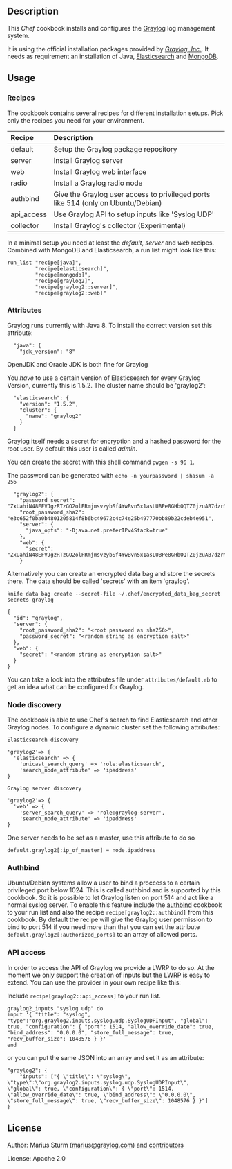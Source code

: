 Description
-----------

This _Chef_ cookbook installs and configures the [Graylog](http://www.graylog.org) log management system.

It is using the official installation packages provided by [_Graylog, Inc._](http://www.graylog.com). It needs as requirement an installation of Java, [Elasticsearch](http://www.elasticsearch.org) and [MongoDB](https://www.mongodb.org).

Usage
-----

### Recipes
The cookbook contains several recipes for different installation setups. Pick only the recipes
you need for your environment.

|Recipe     | Description |
|:----------|:------------|
|default    |Setup the Graylog package repository|
|server     |Install Graylog server|
|web        |Install Graylog web interface|
|radio      |Install a Graylog radio node|
|authbind   |Give the Graylog user access to privileged ports like 514 (only on Ubuntu/Debian)|
|api_access |Use Graylog API to setup inputs like 'Syslog UDP'|
|collector  |Install Graylog's collector (Experimental)|

In a minimal setup you need at least the _default_, _server_ and _web_ recipes. Combined with
MongoDB and Elasticsearch, a run list might look like this:

```
run_list "recipe[java]",
         "recipe[elasticsearch]",
         "recipe[mongodb]",
         "recipe[graylog2]",
         "recipe[graylog2::server]",
         "recipe[graylog2::web]"
```

### Attributes
Graylog runs currently with Java 8. To install the correct version set this attribute:

```
  "java": {
    "jdk_version": "8"
```
OpenJDK and Oracle JDK is both fine for Graylog

You _have_ to use a  certain version of Elasticsearch for every Graylog Version, currently
this is 1.5.2. The cluster name should be 'graylog2':

```
  "elasticsearch": {
    "version": "1.5.2",
    "cluster": {
      "name": "graylog2"
    }
  }
```

Graylog itself needs a secret for encryption and a hashed password for the root user. By default this user is called _admin_.

You can create the secret with this shell command `pwgen -s 96 1`.

The password can be generated with `echo -n yourpassword | shasum -a 256`

```
  "graylog2": {
    "password_secret": "ZxUahiN48EFVJgzRTzGO2olFRmjmsvzybSf4YwBvn5x1asLUBPe8GHbOQTZ0jzuAB7dzrNPk3wCEH57PCZm23MHAET0G653G",
    "root_password_sha2": "e3c652f0ba0b4801205814f8b6bc49672c4c74e25b497770bb89b22cdeb4e951",
    "server": {
      "java_opts": "-Djava.net.preferIPv4Stack=true"
    },
    "web": {
      "secret": "ZxUahiN48EFVJgzRTzGO2olFRmjmsvzybSf4YwBvn5x1asLUBPe8GHbOQTZ0jzuAB7dzrNPk3wCEH57PCZm23MHAET0G653G"
    }

```

Alternatively you can create an encrypted data bag and store the secrets there. The data should be called
'secrets' with an item 'graylog'.

```
knife data bag create --secret-file ~/.chef/encrypted_data_bag_secret secrets graylog

{
  "id": "graylog",
  "server": {
    "root_password_sha2": "<root password as sha256>",
    "password_secret": "<random string as encryption salt>"
  },
  "web": {
    "secret": "<random string as encryption salt>"
  }
}
```

You can take a look into the attributes file under `attributes/default.rb` to get an idea
what can be configured for Graylog.

### Node discovery
The cookbook is able to use Chef's search to find Elasticsearch and other Graylog nodes. To configure
a dynamic cluster set the following attributes:

```
Elasticsearch discovery

'graylog2'=> {
  'elasticsearch' => {
    'unicast_search_query' => 'role:elasticsearch',
    'search_node_attribute' => 'ipaddress'
}
```

```
Graylog server discovery

'graylog2'=> {
  'web' => {
    'server_search_query' => 'role:graylog-server',
    'search_node_attribute' => 'ipaddress'
}
```

One server needs to be set as a master, use this attribute to do so

```
default.graylog2[:ip_of_master] = node.ipaddress
```

### Authbind
Ubuntu/Debian systems allow a user to bind a proccess to a certain privileged port below 1024.
This is called authbind and is supported by this cookbook. So it is possible to let Graylog listen on port 514 and act like a normal syslog server.
To enable this feature include the [authbind](https://supermarket.chef.io/cookbooks/authbind) cookbook to your run list and also the recipe
`recipe[graylog2::authbind]` from this cookbook.
By default the recipe will give the Graylog user permission to bind to port 514 if you need more than that you can
set the attribute `default.graylog2[:authorized_ports]` to an array of allowed ports.

### API access
In order to access the API of Graylog we provide a LWRP to do so. At the moment we only support
the creation of inputs but the LWRP is easy to extend. You can use the provider in your own
recipe like this:

Include `recipe[graylog2::api_access]` to your run list.

```
graylog2_inputs "syslog udp" do
input '{ "title": "syslog", "type":"org.graylog2.inputs.syslog.udp.SyslogUDPInput", "global": true, "configuration": { "port": 1514, "allow_override_date": true, "bind_address": "0.0.0.0", "store_full_message": true, "recv_buffer_size": 1048576 } }'
end
```

or you can put the same JSON into an array and set it as an attribute:

```
"graylog2": {
    "inputs": ["{ \"title\": \"syslog\", \"type\":\"org.graylog2.inputs.syslog.udp.SyslogUDPInput\", \"global\": true, \"configuration\": { \"port\": 1514, \"allow_override_date\": true, \"bind_address\": \"0.0.0.0\", \"store_full_message\": true, \"recv_buffer_size\": 1048576 } }"]
}
```

License
-------

Author: Marius Sturm (<marius@graylog.com>) and [contributors](http://github.com/graylog2/graylog2-cookbook/graphs/contributors)

License: Apache 2.0
